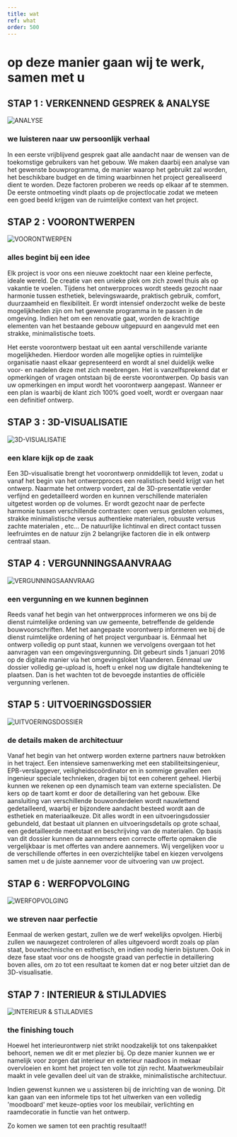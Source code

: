 ```yaml
---
title: wat
ref: what
order: 500
---
```


# op deze manier gaan wij te werk, samen met u ##

## STAP 1 : VERKENNEND GESPREK & ANALYSE

![ANALYSE](/assets/what/2018-architect-evelyne-en-patricia-hr-willemdeleeuw-17.jpg "ANALYSE")

### we luisteren naar uw persoonlijk verhaal

In een eerste vrijblijvend gesprek gaat alle aandacht naar de wensen van de toekomstige gebruikers van het gebouw. We maken daarbij een analyse van het gewenste bouwprogramma, de manier waarop het gebruikt zal worden, het beschikbare  budget en de timing waarbinnen het project gerealiseerd dient te worden. Deze factoren proberen we reeds op elkaar af te stemmen.
De eerste ontmoeting vindt  plaats op de projectlocatie zodat we meteen een goed beeld krijgen van de ruimtelijke context van het project.

## STAP 2 : VOORONTWERPEN

![VOORONTWERPEN](/assets/what/voorontwerpplanneke.jpg "VOORONTWERPEN")

### alles begint bij een idee

Elk project is voor ons een nieuwe zoektocht naar een kleine perfecte, ideale wereld. De creatie van een unieke plek om zich zowel thuis als op vakantie te voelen.
Tijdens het ontwerpproces wordt steeds gezocht naar harmonie tussen esthetiek, belevingswaarde, praktisch gebruik, comfort, duurzaamheid en flexibiliteit. Er wordt intensief onderzocht welke de beste mogelijkheden zijn om het gewenste programma in te passen in de omgeving.  Indien het om een renovatie gaat, worden de krachtige elementen van het bestaande gebouw uitgepuurd en aangevuld met een strakke, minimalistische toets. 

Het eerste voorontwerp bestaat uit een aantal verschillende variante mogelijkheden. Hierdoor worden alle mogelijke opties in ruimtelijke organisatie naast elkaar gepresenteerd en wordt al snel duidelijk welke voor- en nadelen deze met zich meebrengen. 
Het is vanzelfsprekend dat er opmerkingen of vragen ontstaan bij de eerste voorontwerpen. Op basis van uw opmerkingen en imput wordt het voorontwerp aangepast. Wanneer er een plan is waarbij de klant zich 100% goed voelt, wordt er overgaan naar een definitief ontwerp.

## STAP 3 : 3D-VISUALISATIE

![3D-VISUALISATIE](/assets/what/1601-foto-04.jpg "3D-VISUALISATIE")

### een klare kijk op de zaak

Een 3D-visualisatie brengt het voorontwerp onmiddellijk tot leven, zodat u vanaf het begin van het ontwerpproces een realistisch beeld krijgt van het ontwerp. Naarmate het ontwerp vordert, zal de 3D-presentatie verder verfijnd en gedetailleerd worden en kunnen verschillende materialen uitgetest worden op de volumes.
Er wordt gezocht naar de perfecte harmonie tussen verschillende contrasten:  open versus gesloten volumes, strakke minimalistische versus authentieke materialen, robuuste versus zachte materialen , etc... 
De natuurlijke lichtinval  en direct contact tussen leefruimtes en de natuur zijn 2 belangrijke factoren die in elk ontwerp centraal staan.

## STAP 4 : VERGUNNINGSAANVRAAG

![VERGUNNINGSAANVRAAG](/assets/what/stedenbouwkundige-vergunning-640.jpg "VERGUNNINGSAANVRAAG")

### een vergunning en we kunnen beginnen

Reeds vanaf het begin van het ontwerpproces  informeren we ons bij de dienst ruimtelijke ordening van uw gemeente, betreffende de geldende bouwvoorschriften.
Met het aangepaste voorontwerp  informeren we  bij de dienst ruimtelijke ordening of het project vergunbaar is.
Eénmaal het ontwerp volledig op punt staat, kunnen we vervolgens overgaan tot het aanvragen van een omgevingsvergunning. Dit gebeurt sinds 1 januari 2016 op de digitale manier via het omgevingsloket Vlaanderen. Eénmaal uw dossier volledig ge-upload is, hoeft u enkel nog uw digitale handtekening te plaatsen. Dan is het wachten tot de bevoegde instanties de officiële vergunning verlenen.

## STAP 5 : UITVOERINGSDOSSIER

![UITVOERINGSDOSSIER](/assets/what/detail-website.jpg "UITVOERINGSDOSSIER")

### de details maken de architectuur

Vanaf het begin van het ontwerp worden externe partners nauw betrokken in het traject. Een intensieve samenwerking met een stabiliteitsingenieur, EPB-verslaggever, veiligheidscoördinator en in sommige gevallen een ingenieur speciale technieken, dragen bij tot een coherent geheel. Hierbij kunnen we rekenen op een dynamisch team van externe specialisten.
De kers op de taart komt er door de detaillering van het gebouw. Elke aansluiting van verschillende bouwonderdelen wordt nauwlettend gedetailleerd, waarbij er bijzondere aandacht besteed wordt aan de esthetiek en materiaalkeuze.
Dit alles wordt in een uitvoeringsdossier gebundeld, dat bestaat uit plannen en uitvoeringsdetails op grote schaal, een gedetailleerde meetstaat en beschrijving van de materialen. Op basis van dit dossier kunnen de aannemers een correcte offerte opmaken die vergelijkbaar is met offertes van andere aannemers. Wij vergelijken voor u de verschillende offertes  in een overzichtelijke tabel en kiezen vervolgens samen met u de juiste aannemer voor de uitvoering van uw project.

## STAP 6 : WERFOPVOLGING

![WERFOPVOLGING](/assets/what/werf.jpg "WERFOPVOLGING")

### we streven naar perfectie

Eenmaal de werken gestart, zullen we de werf wekelijks opvolgen. Hierbij zullen we nauwgezet controleren of alles uitgevoerd wordt zoals op plan staat, bouwtechnische en esthetisch, en indien nodig hierin bijsturen. Ook in deze fase staat voor ons de hoogste graad van perfectie in detaillering boven alles, om zo tot een resultaat te komen dat er nog beter uitziet dan de 3D-visualisatie.

## STAP 7 : INTERIEUR & STIJLADVIES

![INTERIEUR & STIJLADVIES](/assets/what/interieur-stijladvies.jpg "INTERIEUR & STIJLADVIES")

### the finishing touch

Hoewel het interieurontwerp niet strikt noodzakelijk tot ons takenpakket behoort, nemen we dit er met plezier bij. Op deze manier kunnen we er namelijk voor zorgen dat interieur en exterieur naadloos in mekaar overvloeien en komt het project ten volle tot zijn recht.  Maatwerkmeubilair maakt in vele gevallen deel uit van de strakke, minimalistische architectuur.

Indien gewenst kunnen we u assisteren bij de inrichting van de woning. Dit kan gaan van een informele tips tot het uitwerken van een volledig 'moodboard' met keuze-opties voor los meubilair, verlichting en raamdecoratie in functie van het ontwerp.

Zo komen we samen tot een prachtig resultaat!!
